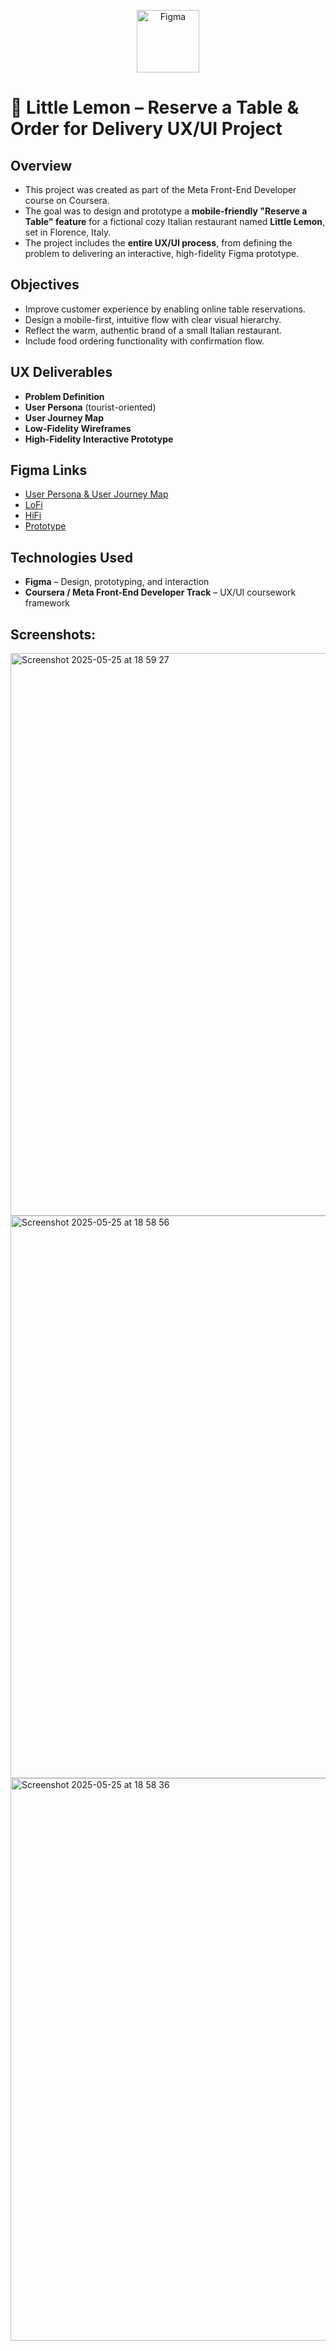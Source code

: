 <p align= "center">
  <img src="https://cdn-icons-png.flaticon.com/512/5968/5968705.png" alt="Figma" width="100" />
</p>

# 🍋 Little Lemon – Reserve a Table & Order for Delivery UX/UI Project

## Overview

- This project was created as part of the Meta Front-End Developer course on Coursera.
- The goal was to design and prototype a **mobile-friendly "Reserve a Table" feature** for a fictional cozy Italian restaurant named **Little Lemon**, set in Florence, Italy.
- The project includes the **entire UX/UI process**, from defining the problem to delivering an interactive, high-fidelity Figma prototype.

## Objectives

- Improve customer experience by enabling online table reservations.
- Design a mobile-first, intuitive flow with clear visual hierarchy.
- Reflect the warm, authentic brand of a small Italian restaurant.
- Include food ordering functionality with confirmation flow.

## UX Deliverables

- **Problem Definition**
- **User Persona** (tourist-oriented)
- **User Journey Map**
- **Low-Fidelity Wireframes**
- **High-Fidelity Interactive Prototype**

## Figma Links

- [User Persona & User Journey Map](https://www.figma.com/design/A0gULYHzx53i0sTHk4fU9G/Little-Lemon-Restaurant?node-id=303-82&t=VEAGec80rlYDgVlE-1)
- [LoFi](https://www.figma.com/design/A0gULYHzx53i0sTHk4fU9G/Little-Lemon-Restaurant?node-id=0-1&t=VEAGec80rlYDgVlE-1)
- [HiFi](https://www.figma.com/design/A0gULYHzx53i0sTHk4fU9G/Little-Lemon-Restaurant?node-id=438-94&t=VEAGec80rlYDgVlE-1)
- [Prototype](https://www.figma.com/proto/A0gULYHzx53i0sTHk4fU9G/Little-Lemon-Restaurant?node-id=439-95&p=f&t=6HSLs0wQT0dqKhKK-1&scaling=scale-down&content-scaling=fixed&page-id=438%3A94)

## Technologies Used

- **Figma** – Design, prototyping, and interaction
- **Coursera / Meta Front-End Developer Track** – UX/UI coursework framework

## Screenshots:

<img width="900" alt="Screenshot 2025-05-25 at 18 59 27" src="https://github.com/user-attachments/assets/ac0c4b75-570d-49df-843d-b8cdf7a4fdb8" />

<img width="900" alt="Screenshot 2025-05-25 at 18 58 56" src="https://github.com/user-attachments/assets/350e7515-c037-4a63-9820-35e333483d08" />

<img width="900" alt="Screenshot 2025-05-25 at 18 58 36" src="https://github.com/user-attachments/assets/a5e80502-f8a0-423f-a645-a917b18c460b" />



